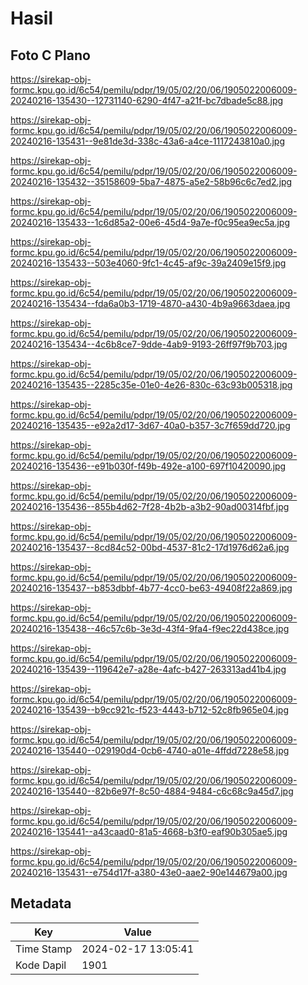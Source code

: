 # Hasil

## Foto C Plano

https://sirekap-obj-formc.kpu.go.id/6c54/pemilu/pdpr/19/05/02/20/06/1905022006009-20240216-135430--12731140-6290-4f47-a21f-bc7dbade5c88.jpg

https://sirekap-obj-formc.kpu.go.id/6c54/pemilu/pdpr/19/05/02/20/06/1905022006009-20240216-135431--9e81de3d-338c-43a6-a4ce-1117243810a0.jpg

https://sirekap-obj-formc.kpu.go.id/6c54/pemilu/pdpr/19/05/02/20/06/1905022006009-20240216-135432--35158609-5ba7-4875-a5e2-58b96c6c7ed2.jpg

https://sirekap-obj-formc.kpu.go.id/6c54/pemilu/pdpr/19/05/02/20/06/1905022006009-20240216-135433--1c6d85a2-00e6-45d4-9a7e-f0c95ea9ec5a.jpg

https://sirekap-obj-formc.kpu.go.id/6c54/pemilu/pdpr/19/05/02/20/06/1905022006009-20240216-135433--503e4060-9fc1-4c45-af9c-39a2409e15f9.jpg

https://sirekap-obj-formc.kpu.go.id/6c54/pemilu/pdpr/19/05/02/20/06/1905022006009-20240216-135434--fda6a0b3-1719-4870-a430-4b9a9663daea.jpg

https://sirekap-obj-formc.kpu.go.id/6c54/pemilu/pdpr/19/05/02/20/06/1905022006009-20240216-135434--4c6b8ce7-9dde-4ab9-9193-26ff97f9b703.jpg

https://sirekap-obj-formc.kpu.go.id/6c54/pemilu/pdpr/19/05/02/20/06/1905022006009-20240216-135435--2285c35e-01e0-4e26-830c-63c93b005318.jpg

https://sirekap-obj-formc.kpu.go.id/6c54/pemilu/pdpr/19/05/02/20/06/1905022006009-20240216-135435--e92a2d17-3d67-40a0-b357-3c7f659dd720.jpg

https://sirekap-obj-formc.kpu.go.id/6c54/pemilu/pdpr/19/05/02/20/06/1905022006009-20240216-135436--e91b030f-f49b-492e-a100-697f10420090.jpg

https://sirekap-obj-formc.kpu.go.id/6c54/pemilu/pdpr/19/05/02/20/06/1905022006009-20240216-135436--855b4d62-7f28-4b2b-a3b2-90ad00314fbf.jpg

https://sirekap-obj-formc.kpu.go.id/6c54/pemilu/pdpr/19/05/02/20/06/1905022006009-20240216-135437--8cd84c52-00bd-4537-81c2-17d1976d62a6.jpg

https://sirekap-obj-formc.kpu.go.id/6c54/pemilu/pdpr/19/05/02/20/06/1905022006009-20240216-135437--b853dbbf-4b77-4cc0-be63-49408f22a869.jpg

https://sirekap-obj-formc.kpu.go.id/6c54/pemilu/pdpr/19/05/02/20/06/1905022006009-20240216-135438--46c57c6b-3e3d-43f4-9fa4-f9ec22d438ce.jpg

https://sirekap-obj-formc.kpu.go.id/6c54/pemilu/pdpr/19/05/02/20/06/1905022006009-20240216-135439--119642e7-a28e-4afc-b427-263313ad41b4.jpg

https://sirekap-obj-formc.kpu.go.id/6c54/pemilu/pdpr/19/05/02/20/06/1905022006009-20240216-135439--b9cc921c-f523-4443-b712-52c8fb965e04.jpg

https://sirekap-obj-formc.kpu.go.id/6c54/pemilu/pdpr/19/05/02/20/06/1905022006009-20240216-135440--029190d4-0cb6-4740-a01e-4ffdd7228e58.jpg

https://sirekap-obj-formc.kpu.go.id/6c54/pemilu/pdpr/19/05/02/20/06/1905022006009-20240216-135440--82b6e97f-8c50-4884-9484-c6c68c9a45d7.jpg

https://sirekap-obj-formc.kpu.go.id/6c54/pemilu/pdpr/19/05/02/20/06/1905022006009-20240216-135441--a43caad0-81a5-4668-b3f0-eaf90b305ae5.jpg

https://sirekap-obj-formc.kpu.go.id/6c54/pemilu/pdpr/19/05/02/20/06/1905022006009-20240216-135431--e754d17f-a380-43e0-aae2-90e144679a00.jpg


## Metadata

| Key        | Value               |
| ---------- | ------------------- |
| Time Stamp | 2024-02-17 13:05:41 |
| Kode Dapil | 1901                |



